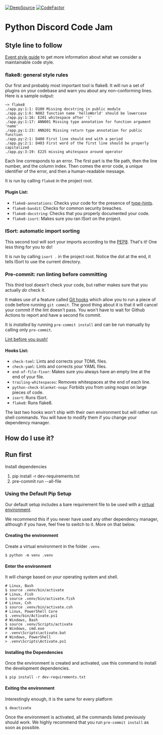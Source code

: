 [![DeepSource](https://deepsource.io/gh/StephD/CJ8-blessed-badgers.svg/?label=active+issues&show_trend=true&token=s8xqRUdIFJeB-Cd-zTynrJIw)](https://deepsource.io/gh/StephD/CJ8-blessed-badgers/?ref=repository-badge)
[![CodeFactor](https://www.codefactor.io/repository/github/stephd/cj8-blessed-badgers/badge?s=a5743e65f580e29c6f82336dbcf4703b2b835113)](https://www.codefactor.io/repository/github/stephd/cj8-blessed-badgers)

# Python Discord Code Jam

## Style line to follow

[Event style guide](https://pythondiscord.com/events/code-jams/code-style-guide/) to get more information about what we consider a maintainable code style.

### flake8: general style rules

Our first and probably most important tool is flake8. It will run a set of plugins on your codebase and warn you about any non-conforming lines.
Here is a sample output:
```
~> flake8
./app.py:1:1: D100 Missing docstring in public module
./app.py:1:6: N802 function name 'helloWorld' should be lowercase
./app.py:1:16: E201 whitespace after '('
./app.py:1:17: ANN001 Missing type annotation for function argument 'name'
./app.py:1:23: ANN201 Missing return type annotation for public function
./app.py:2:1: D400 First line should end with a period
./app.py:2:1: D403 First word of the first line should be properly capitalized
./app.py:3:19: E225 missing whitespace around operator
```

Each line corresponds to an error. The first part is the file path, then the line number, and the column index.
Then comes the error code, a unique identifier of the error, and then a human-readable message.

It is run by calling `flake8` in the project root.

#### Plugin List:

- `flake8-annotations`: Checks your code for the presence of [type-hints](https://docs.python.org/3/library/typing.html).
- `flake8-bandit`: Checks for common security breaches.
- `flake8-docstring`: Checks that you properly documented your code.
- `flake8-isort`: Makes sure you ran ISort on the project.

### ISort: automatic import sorting

This second tool will sort your imports according to the [PEP8](https://www.python.org/dev/peps/pep-0008/#imports). That's it! One less thing for you to do!

It is run by calling `isort .` in the project root. Notice the dot at the end, it tells ISort to use the current directory.

### Pre-commit: run linting before committing

This third tool doesn't check your code, but rather makes sure that you actually *do* check it.

It makes use of a feature called [Git hooks](https://git-scm.com/book/en/v2/Customizing-Git-Git-Hooks) which allow you to run a piece of code before running `git commit`.
The good thing about it is that it will cancel your commit if the lint doesn't pass. You won't have to wait for Github Actions to report and have a second fix commit.

It is *installed* by running `pre-commit install` and can be run manually by calling only `pre-commit`.

[Lint before you push!](https://soundcloud.com/lemonsaurusrex/lint-before-you-push)

#### Hooks List:

- `check-toml`: Lints and corrects your TOML files.
- `check-yaml`: Lints and corrects your YAML files.
- `end-of-file-fixer`: Makes sure you always have an empty line at the end of your file.
- `trailing-whitespaces`: Removes whitespaces at the end of each line.
- `python-check-blanket-noqa`: Forbids you from using noqas on large pieces of code.
- `isort`: Runs ISort.
- `flake8`: Runs flake8.

The last two hooks won't ship with their own environment but will rather run shell commands. You will have to modify them if you change your dependency manager.

## How do I use it?

## Run first

Install dependencies
1. pip install -r dev-requirements.txt
2. pre-commit run --all-file

### Using the Default Pip Setup

Our default setup includes a bare requirement file to be used with a [virtual environment](https://docs.python.org/3/library/venv.html).

We recommend this if you never have used any other dependency manager, although if you have, feel free to switch to it. More on that below.

#### Creating the environment
Create a virtual environment in the folder `.venv`.
```shell
$ python -m venv .venv
```

#### Enter the environment
It will change based on your operating system and shell.
```shell
# Linux, Bash
$ source .venv/bin/activate
# Linux, Fish
$ source .venv/bin/activate.fish
# Linux, Csh
$ source .venv/bin/activate.csh
# Linux, PowerShell Core
$ .venv/bin/Activate.ps1
# Windows, Bash
$ source .venv/Scripts/activate
# Windows, cmd.exe
> .venv\Scripts\activate.bat
# Windows, PowerShell
> .venv\Scripts\Activate.ps1
```

#### Installing the Dependencies
Once the environment is created and activated, use this command to install the development dependencies.
```shell
$ pip install -r dev-requirements.txt
```

#### Exiting the environment
Interestingly enough, it is the same for every platform
```shell
$ deactivate
```

Once the environment is activated, all the commands listed previously should work. We highly recommend that you run `pre-commit install` as soon as possible.

